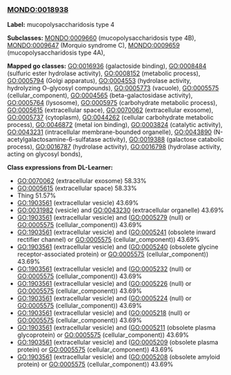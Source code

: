 
### [MONDO:0018938](http://purl.obolibrary.org/obo/MONDO_0018938)
**Label:** mucopolysaccharidosis type 4

**Subclasses:** [MONDO:0009660](http://purl.obolibrary.org/obo/MONDO_0009660) (mucopolysaccharidosis type 4B), [MONDO:0009647](http://purl.obolibrary.org/obo/MONDO_0009647) (Morquio syndrome C), [MONDO:0009659](http://purl.obolibrary.org/obo/MONDO_0009659) (mucopolysaccharidosis type 4A), 

**Mapped go classes:** [GO:0016936](http://purl.obolibrary.org/obo/GO_0016936) (galactoside binding), [GO:0008484](http://purl.obolibrary.org/obo/GO_0008484) (sulfuric ester hydrolase activity), [GO:0008152](http://purl.obolibrary.org/obo/GO_0008152) (metabolic process), [GO:0005794](http://purl.obolibrary.org/obo/GO_0005794) (Golgi apparatus), [GO:0004553](http://purl.obolibrary.org/obo/GO_0004553) (hydrolase activity, hydrolyzing O-glycosyl compounds), [GO:0005773](http://purl.obolibrary.org/obo/GO_0005773) (vacuole), [GO:0005575](http://purl.obolibrary.org/obo/GO_0005575) (cellular_component), [GO:0004565](http://purl.obolibrary.org/obo/GO_0004565) (beta-galactosidase activity), [GO:0005764](http://purl.obolibrary.org/obo/GO_0005764) (lysosome), [GO:0005975](http://purl.obolibrary.org/obo/GO_0005975) (carbohydrate metabolic process), [GO:0005615](http://purl.obolibrary.org/obo/GO_0005615) (extracellular space), [GO:0070062](http://purl.obolibrary.org/obo/GO_0070062) (extracellular exosome), [GO:0005737](http://purl.obolibrary.org/obo/GO_0005737) (cytoplasm), [GO:0044262](http://purl.obolibrary.org/obo/GO_0044262) (cellular carbohydrate metabolic process), [GO:0046872](http://purl.obolibrary.org/obo/GO_0046872) (metal ion binding), [GO:0003824](http://purl.obolibrary.org/obo/GO_0003824) (catalytic activity), [GO:0043231](http://purl.obolibrary.org/obo/GO_0043231) (intracellular membrane-bounded organelle), [GO:0043890](http://purl.obolibrary.org/obo/GO_0043890) (N-acetylgalactosamine-6-sulfatase activity), [GO:0019388](http://purl.obolibrary.org/obo/GO_0019388) (galactose catabolic process), [GO:0016787](http://purl.obolibrary.org/obo/GO_0016787) (hydrolase activity), [GO:0016798](http://purl.obolibrary.org/obo/GO_0016798) (hydrolase activity, acting on glycosyl bonds), 

**Class expressions from DL-Learner:**

- [GO:0070062](http://purl.obolibrary.org/obo/GO_0070062) (extracellular exosome) 58.33%
- [GO:0005615](http://purl.obolibrary.org/obo/GO_0005615) (extracellular space) 58.33%
- Thing 51.57%
- [GO:1903561](http://purl.obolibrary.org/obo/GO_1903561) (extracellular vesicle) 43.69%
- [GO:0031982](http://purl.obolibrary.org/obo/GO_0031982) (vesicle) and [GO:0043230](http://purl.obolibrary.org/obo/GO_0043230) (extracellular organelle) 43.69%
- [GO:1903561](http://purl.obolibrary.org/obo/GO_1903561) (extracellular vesicle) and ([GO:0005279](http://purl.obolibrary.org/obo/GO_0005279) (null) or [GO:0005575](http://purl.obolibrary.org/obo/GO_0005575) (cellular_component)) 43.69%
- [GO:1903561](http://purl.obolibrary.org/obo/GO_1903561) (extracellular vesicle) and ([GO:0005241](http://purl.obolibrary.org/obo/GO_0005241) (obsolete inward rectifier channel) or [GO:0005575](http://purl.obolibrary.org/obo/GO_0005575) (cellular_component)) 43.69%
- [GO:1903561](http://purl.obolibrary.org/obo/GO_1903561) (extracellular vesicle) and ([GO:0005240](http://purl.obolibrary.org/obo/GO_0005240) (obsolete glycine receptor-associated protein) or [GO:0005575](http://purl.obolibrary.org/obo/GO_0005575) (cellular_component)) 43.69%
- [GO:1903561](http://purl.obolibrary.org/obo/GO_1903561) (extracellular vesicle) and ([GO:0005232](http://purl.obolibrary.org/obo/GO_0005232) (null) or [GO:0005575](http://purl.obolibrary.org/obo/GO_0005575) (cellular_component)) 43.69%
- [GO:1903561](http://purl.obolibrary.org/obo/GO_1903561) (extracellular vesicle) and ([GO:0005226](http://purl.obolibrary.org/obo/GO_0005226) (null) or [GO:0005575](http://purl.obolibrary.org/obo/GO_0005575) (cellular_component)) 43.69%
- [GO:1903561](http://purl.obolibrary.org/obo/GO_1903561) (extracellular vesicle) and ([GO:0005224](http://purl.obolibrary.org/obo/GO_0005224) (null) or [GO:0005575](http://purl.obolibrary.org/obo/GO_0005575) (cellular_component)) 43.69%
- [GO:1903561](http://purl.obolibrary.org/obo/GO_1903561) (extracellular vesicle) and ([GO:0005218](http://purl.obolibrary.org/obo/GO_0005218) (null) or [GO:0005575](http://purl.obolibrary.org/obo/GO_0005575) (cellular_component)) 43.69%
- [GO:1903561](http://purl.obolibrary.org/obo/GO_1903561) (extracellular vesicle) and ([GO:0005211](http://purl.obolibrary.org/obo/GO_0005211) (obsolete plasma glycoprotein) or [GO:0005575](http://purl.obolibrary.org/obo/GO_0005575) (cellular_component)) 43.69%
- [GO:1903561](http://purl.obolibrary.org/obo/GO_1903561) (extracellular vesicle) and ([GO:0005209](http://purl.obolibrary.org/obo/GO_0005209) (obsolete plasma protein) or [GO:0005575](http://purl.obolibrary.org/obo/GO_0005575) (cellular_component)) 43.69%
- [GO:1903561](http://purl.obolibrary.org/obo/GO_1903561) (extracellular vesicle) and ([GO:0005208](http://purl.obolibrary.org/obo/GO_0005208) (obsolete amyloid protein) or [GO:0005575](http://purl.obolibrary.org/obo/GO_0005575) (cellular_component)) 43.69%


